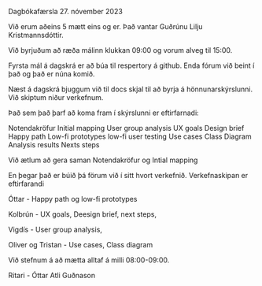 Dagbókafærsla 27. nóvember 2023


Við erum aðeins 5 mætt eins og er. Það vantar Guðrúnu Lilju Kristmannsdóttir.

Við byrjuðum að ræða málinn klukkan 09:00 og vorum alveg til 15:00.

Fyrsta mál á dagskrá er að búa til respertory á github. Enda fórum við beint í það og það er núna komið.

Næst á dagskrá bjuggum við til docs skjal til að byrja á hönnunarskýrslunni. Við skiptum niður verkefnum.

Það sem það þarf að koma fram í skýrslunni er eftirfarnadi:

Notendakröfur
Initial mapping
User group analysis
UX goals
Design brief
Happy path
Low-fi prototypes
low-fi user testing
Use cases
Class Diagram
Analysis results
Nexts steps


Við ætlum að gera saman Notendakröfur og Intial mapping

En þegar það er búið þá förum við í sitt hvort verkefnið. Verkefnaskipan er eftirfarandi

Óttar - Happy path og low-fi prototypes

Kolbrún - UX goals, Deesign brief, next steps,

Vigdís - User group analysis, 

Oliver og Tristan - Use cases, Class diagram





Við stefnum á að mætta alltaf á milli 08:00-09:00.




Ritari - Óttar Atli Guðnason